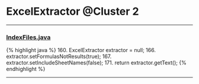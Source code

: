 # ExcelExtractor @Cluster 2

***

### [IndexFiles.java](https://searchcode.com/codesearch/view/94960725/)
{% highlight java %}
160. ExcelExtractor extractor = null;
166.   extractor.setFormulasNotResults(true);
167.   extractor.setIncludeSheetNames(false);
171. return extractor.getText();
{% endhighlight %}

***

